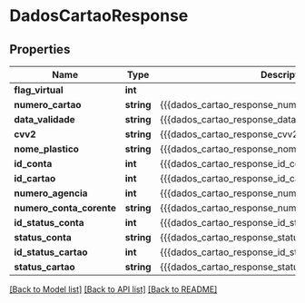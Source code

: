 # DadosCartaoResponse

## Properties
Name | Type | Description | Notes
------------ | ------------- | ------------- | -------------
**flag_virtual** | **int** |  | [optional] 
**numero_cartao** | **string** | {{{dados_cartao_response_numero_cartao_value}}} | [optional] 
**data_validade** | **string** | {{{dados_cartao_response_data_validade_value}}} | [optional] 
**cvv2** | **string** | {{{dados_cartao_response_cvv2_value}}} | [optional] 
**nome_plastico** | **string** | {{{dados_cartao_response_nome_plastico_value}}} | [optional] 
**id_conta** | **int** | {{{dados_cartao_response_id_conta_value}}} | [optional] 
**id_cartao** | **int** | {{{dados_cartao_response_id_cartao_value}}} | [optional] 
**numero_agencia** | **int** | {{{dados_cartao_response_numero_agencia_value}}} | [optional] 
**numero_conta_corente** | **string** | {{{dados_cartao_response_numero_conta_corente_value}}} | [optional] 
**id_status_conta** | **int** | {{{dados_cartao_response_id_status_conta_value}}} | [optional] 
**status_conta** | **string** | {{{dados_cartao_response_status_conta_value}}} | [optional] 
**id_status_cartao** | **int** | {{{dados_cartao_response_id_status_cartao_value}}} | [optional] 
**status_cartao** | **string** | {{{dados_cartao_response_status_cartao_value}}} | [optional] 

[[Back to Model list]](../README.md#documentation-for-models) [[Back to API list]](../README.md#documentation-for-api-endpoints) [[Back to README]](../README.md)


